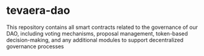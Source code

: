 # tevaera-dao
This repository contains all smart contracts related to the governance of our DAO, including voting mechanisms, proposal management, token-based decision-making, and any additional modules to support decentralized governance processes
